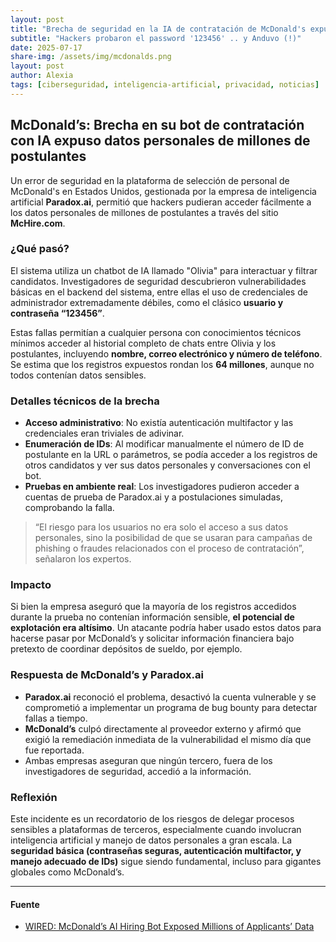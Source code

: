 ```yaml
---
layout: post
title: "Brecha de seguridad en la IA de contratación de McDonald's expuso millones de datos de postulantes" 
subtitle: "Hackers probaron el password '123456' .. y Anduvo (!)"
date: 2025-07-17
share-img: /assets/img/mcdonalds.png
layout: post
author: Alexia
tags: [ciberseguridad, inteligencia-artificial, privacidad, noticias]
---
```



## McDonald’s: Brecha en su bot de contratación con IA expuso datos personales de millones de postulantes

Un error de seguridad en la plataforma de selección de personal de McDonald's en Estados Unidos, gestionada por la empresa de inteligencia artificial **Paradox.ai**, permitió que hackers pudieran acceder fácilmente a los datos personales de millones de postulantes a través del sitio **McHire.com**.

### ¿Qué pasó?

El sistema utiliza un chatbot de IA llamado "Olivia" para interactuar y filtrar candidatos. Investigadores de seguridad descubrieron vulnerabilidades básicas en el backend del sistema, entre ellas el uso de credenciales de administrador extremadamente débiles, como el clásico **usuario y contraseña “123456”**.

Estas fallas permitían a cualquier persona con conocimientos técnicos mínimos acceder al historial completo de chats entre Olivia y los postulantes, incluyendo **nombre, correo electrónico y número de teléfono**. Se estima que los registros expuestos rondan los **64 millones**, aunque no todos contenían datos sensibles.

### Detalles técnicos de la brecha

- **Acceso administrativo**: No existía autenticación multifactor y las credenciales eran triviales de adivinar.
- **Enumeración de IDs**: Al modificar manualmente el número de ID de postulante en la URL o parámetros, se podía acceder a los registros de otros candidatos y ver sus datos personales y conversaciones con el bot.
- **Pruebas en ambiente real**: Los investigadores pudieron acceder a cuentas de prueba de Paradox.ai y a postulaciones simuladas, comprobando la falla.

> “El riesgo para los usuarios no era solo el acceso a sus datos personales, sino la posibilidad de que se usaran para campañas de phishing o fraudes relacionados con el proceso de contratación”, señalaron los expertos.

### Impacto

Si bien la empresa aseguró que la mayoría de los registros accedidos durante la prueba no contenían información sensible, **el potencial de explotación era altísimo**. Un atacante podría haber usado estos datos para hacerse pasar por McDonald’s y solicitar información financiera bajo pretexto de coordinar depósitos de sueldo, por ejemplo.

### Respuesta de McDonald’s y Paradox.ai

- **Paradox.ai** reconoció el problema, desactivó la cuenta vulnerable y se comprometió a implementar un programa de bug bounty para detectar fallas a tiempo.
- **McDonald’s** culpó directamente al proveedor externo y afirmó que exigió la remediación inmediata de la vulnerabilidad el mismo día que fue reportada.
- Ambas empresas aseguran que ningún tercero, fuera de los investigadores de seguridad, accedió a la información.

### Reflexión

Este incidente es un recordatorio de los riesgos de delegar procesos sensibles a plataformas de terceros, especialmente cuando involucran inteligencia artificial y manejo de datos personales a gran escala. La **seguridad básica (contraseñas seguras, autenticación multifactor, y manejo adecuado de IDs)** sigue siendo fundamental, incluso para gigantes globales como McDonald’s.

---

#### Fuente

- [WIRED: McDonald’s AI Hiring Bot Exposed Millions of Applicants’ Data](https://www.wired.com)
